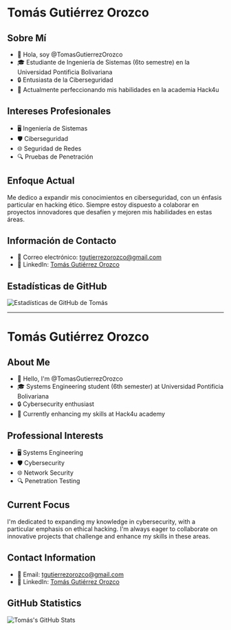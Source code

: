# Tomás Gutiérrez Orozco

## Sobre Mí
- 👋 Hola, soy @TomasGutierrezOrozco
- 🎓 Estudiante de Ingeniería de Sistemas (6to semestre) en la Universidad Pontificia Bolivariana
- 🔒 Entusiasta de la Ciberseguridad
- 🌱 Actualmente perfeccionando mis habilidades en la academia Hack4u

## Intereses Profesionales
- 🖥️ Ingeniería de Sistemas
- 🛡️ Ciberseguridad
- 🌐 Seguridad de Redes
- 🔍 Pruebas de Penetración

## Enfoque Actual
Me dedico a expandir mis conocimientos en ciberseguridad, con un énfasis particular en hacking ético. Siempre estoy dispuesto a colaborar en proyectos innovadores que desafíen y mejoren mis habilidades en estas áreas.

## Información de Contacto
- 📧 Correo electrónico: tgutierrezorozco@gmail.com
- 🔗 LinkedIn: [Tomás Gutiérrez Orozco](https://co.linkedin.com/in/tom%C3%A1s-guti%C3%A9rrez-orozco-74ba09328)

## Estadísticas de GitHub
![Estadísticas de GitHub de Tomás](https://github-readme-stats.vercel.app/api?username=TomasGutierrezO&show_icons=true&theme=radical)

---

# Tomás Gutiérrez Orozco

## About Me
- 👋 Hello, I'm @TomasGutierrezOrozco
- 🎓 Systems Engineering student (6th semester) at Universidad Pontificia Bolivariana
- 🔒 Cybersecurity enthusiast
- 🌱 Currently enhancing my skills at Hack4u academy

## Professional Interests
- 🖥️ Systems Engineering
- 🛡️ Cybersecurity
- 🌐 Network Security
- 🔍 Penetration Testing

## Current Focus
I'm dedicated to expanding my knowledge in cybersecurity, with a particular emphasis on ethical hacking. I'm always eager to collaborate on innovative projects that challenge and enhance my skills in these areas.

## Contact Information
- 📧 Email: tgutierrezorozco@gmail.com
- 🔗 LinkedIn: [Tomás Gutiérrez Orozco](https://co.linkedin.com/in/tom%C3%A1s-guti%C3%A9rrez-orozco-74ba09328)

## GitHub Statistics
![Tomás's GitHub Stats](https://github-readme-stats.vercel.app/api?username=TomasGutierrezO&show_icons=true&theme=radical)
